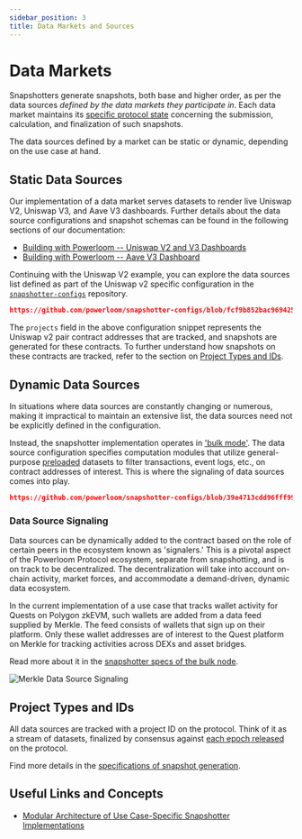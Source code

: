 ```yaml
---
sidebar_position: 3
title: Data Markets and Sources
---
```


# Data Markets

Snapshotters generate snapshots, both base and higher order, as per the data sources _defined by the data markets they participate in_. Each data market maintains its [specific protocol state](/Protocol/Specifications/state-v2.md) concerning the submission, calculation, and finalization of such snapshots.

The data sources defined by a market can be static or dynamic, depending on the use case at hand.

## Static Data Sources

Our implementation of a data market serves datasets to render live Uniswap V2, Uniswap V3, and Aave V3 dashboards. Further details about the data source configurations and snapshot schemas can be found in the following sections of our documentation:

* [Building with Powerloom -- Uniswap V2 and V3 Dashboards](/build-with-powerloom/use-cases/existing-implementations/uniswap-dashboard/)
* [Building with Powerloom -- Aave V3 Dashboard](/build-with-powerloom/use-cases/existing-implementations/aavev3-dashboard/)

Continuing with the Uniswap V2 example, you can explore the data sources list defined as part of the Uniswap v2 specific configuration in the [`snapshotter-configs`](https://github.com/powerloom/snapshotter-configs/blob/fcf9b852bac9694258d7afcd8beeaa4cf961c65f/projects.example.json#L1-L11) repository.

```json reference
https://github.com/powerloom/snapshotter-configs/blob/fcf9b852bac9694258d7afcd8beeaa4cf961c65f/projects.example.json#L1-L11
```

The `projects` field in the above configuration snippet represents the Uniswap v2 pair contract addresses that are tracked, and snapshots are generated for these contracts. To further understand how snapshots on these contracts are tracked, refer to the section on [Project Types and IDs](#project-types-and-ids).

## Dynamic Data Sources

In situations where data sources are constantly changing or numerous, making it impractical to maintain an extensive list, the data sources need not be explicitly defined in the configuration.

Instead, the snapshotter implementation operates in ['bulk mode'](/Protocol/Specifications/Snapshotter/snapshot-build#data-source-specification-bulk-mode). The data source configuration specifies computation modules that utilize general-purpose [preloaded](/Protocol/Specifications/Snapshotter/preloading) datasets to filter transactions, event logs, etc., on contract addresses of interest. This is where the signaling of data sources comes into play.

```json reference
https://github.com/powerloom/snapshotter-configs/blob/39e4713cdd96fff99d100f1dea7fb7332df9e491/projects.example.json#L1-L28
```

### Data Source Signaling

Data sources can be dynamically added to the contract based on the role of certain peers in the ecosystem known as 'signalers.' This is a pivotal aspect of the Powerloom Protocol ecosystem, separate from snapshotting, and is on track to be decentralized. The decentralization will take into account on-chain activity, market forces, and accommodate a demand-driven, dynamic data ecosystem.

In the current implementation of a use case that tracks wallet activity for Quests on Polygon zkEVM, such wallets are added from a data feed supplied by Merkle. The feed consists of wallets that sign up on their platform. Only these wallet addresses are of interest to the Quest platform on Merkle for tracking activities across DEXs and asset bridges.

Read more about it in the [snapshotter specs of the bulk node](/Protocol/Specifications/Snapshotter/snapshot-build#data-source-specification-bulk-mode).

![Merkle Data Source Signaling](/images/data_source_signaling_example.png)

## Project Types and IDs

All data sources are tracked with a project ID on the protocol. Think of it as a stream of datasets, finalized by consensus against [each epoch released](/Protocol/Specifications/Epoch#1-epoch_released) on the protocol.

Find more details in the [specifications of snapshot generation](/Protocol/Specifications/Snapshotter/snapshot-build).

## Useful Links and Concepts

* [Modular Architecture of Use Case-Specific Snapshotter Implementations](/build-with-powerloom/snapshotter-node/architecture)
